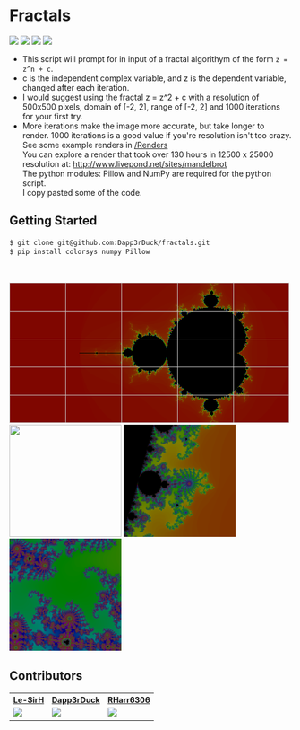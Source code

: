 # Fractals
![](https://img.shields.io/badge/build-passing-green/?style=flat-square)
![](https://img.shields.io/github/repo-size/Dapp3rDuck/fractals?style=flat-square)
![](https://img.shields.io/github/issues/Dapp3rDuck/fractals?style=flat-square)
![](https://img.shields.io/github/v/release/Dapp3rDuck/fractals?include_prereleases&style=flat-square)

* This script will prompt for in input of a fractal algorithym of the form `z = z^n + c`.
* c is the independent complex variable, and z is the dependent variable, changed after each iteration.
* I would suggest using the fractal z = z^2 + c with a resolution of 500x500 pixels, domain of [-2, 2], range of [-2, 2] and 1000 iterations for your first try.
* More iterations make the image more accurate, but take longer to render. 1000 iterations is a good value if you're resolution isn't too crazy.
See some example renders in <a href="/Renders">/Renders</a><br/>
You can explore a render that took over 130 hours in 12500 x 25000 resolution at: http://www.livepond.net/sites/mandelbrot<br/>
The python modules: Pillow and NumPy are required for the python script.<br/>
I copy pasted some of the code.

## Getting Started

```
$ git clone git@github.com:Dapp3rDuck/fractals.git
$ pip install colorsys numpy Pillow
```
<br/><br/>
<img src="Renders/example.png">
<br/>
<img src="Renders/EX4.png" width="200px" height="200px"> <img src="Renders/EX2.png" width="200px" height="200px"> <img src="Renders/EX3.png" width="200px" height="200px">

## Contributors
<table>
  <tr>
    <th><a href="https://github.com/Le-SirH" target="_blank"><b>Le-SirH</b></a></th>
    <th><a href="https://github.com/Dapp3rDuck" target="_blank"><b>Dapp3rDuck</b></a></th>
    <th><a href="https://github.com/RHarr6306" target="_blank"><b>RHarr6306</b></a></th>
  </tr>
  <tr>
    <td><img width="267" src="https://avatars3.githubusercontent.com/u/46948579?s=460&v=4"></td>
    <td><img width="267" src="https://avatars1.githubusercontent.com/u/55905788?s=400&v=4"></td>
    <td><img width="267" src="https://avatars2.githubusercontent.com/u/55287042?s=460&v=4"></td>
  </tr>
</table>

